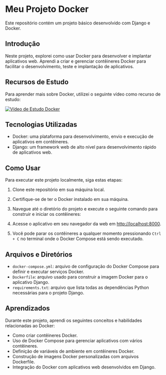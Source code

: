 # Meu Projeto Docker

Este repositório contém um projeto básico desenvolvido com Django e Docker.

## Introdução

Neste projeto, explorei como usar Docker para desenvolver e implantar aplicativos web. Aprendi a criar e gerenciar contêineres Docker para facilitar o desenvolvimento, teste e implantação de aplicativos.

## Recursos de Estudo

Para aprender mais sobre Docker, utilizei o seguinte vídeo como recurso de estudo:

[![Vídeo de Estudo Docker](https://img.youtube.com/vi/DdoncfOdru8/0.jpg)](https://www.youtube.com/watch?v=DdoncfOdru8)

## Tecnologias Utilizadas

- Docker: uma plataforma para desenvolvimento, envio e execução de aplicativos em contêineres.
- Django: um framework web de alto nível para desenvolvimento rápido de aplicativos web.

## Como Usar

Para executar este projeto localmente, siga estas etapas:

1. Clone este repositório em sua máquina local.

2. Certifique-se de ter o Docker instalado em sua máquina.

3. Navegue até o diretório do projeto e execute o seguinte comando para construir e iniciar os contêineres:


4. Acesse o aplicativo em seu navegador da web em [http://localhost:8000](http://localhost:8000).

5. Você pode parar os contêineres a qualquer momento pressionando `Ctrl + C` no terminal onde o Docker Compose está sendo executado.

## Arquivos e Diretórios

- `docker-compose.yml`: arquivo de configuração do Docker Compose para definir e executar serviços Docker.
- `Dockerfile`: arquivo usado para construir a imagem Docker para o aplicativo Django.
- `requirements.txt`: arquivo que lista todas as dependências Python necessárias para o projeto Django.

## Aprendizados

Durante este projeto, aprendi os seguintes conceitos e habilidades relacionadas ao Docker:

- Como criar contêineres Docker.
- Uso de Docker Compose para gerenciar aplicativos com vários contêineres.
- Definição de variáveis de ambiente em contêineres Docker.
- Construção de imagens Docker personalizadas com arquivos Dockerfile.
- Integração do Docker com aplicativos web desenvolvidos em Django.
